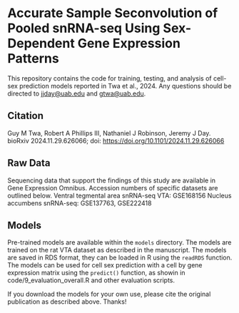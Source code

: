 # Accurate Sample Seconvolution of Pooled snRNA-seq Using Sex-Dependent Gene Expression Patterns
This repository contains the code for training, testing, and analysis of cell-sex prediction models reported in Twa et al., 2024. Any questions should be directed to jjday@uab.edu and gtwa@uab.edu.

## Citation
Guy M Twa, Robert A Phillips III, Nathaniel J Robinson, Jeremy J Day. bioRxiv 2024.11.29.626066; doi: https://doi.org/10.1101/2024.11.29.626066

## Raw Data
Sequencing data that support the findings of this study are available in Gene Expression Omnibus. Accession numbers of specific datasets are outlined below.
Ventral tegmental area snRNA-seq VTA: GSE168156
Nucleus accumbens snRNA-seq: GSE137763, GSE222418

## Models
Pre-trained models are available within the `models` directory. The models are trained on the rat VTA dataset as described in the manuscript. The models are saved in RDS format, they can be loaded in R using the `readRDS` function. The models can be used for cell sex prediction with a cell by gene expression matrix using the `predict()` function, as showin in code/9_evaluation_overall.R and other evaluation scripts.

If you download the models for your own use, please cite the original publication as described above. Thanks!